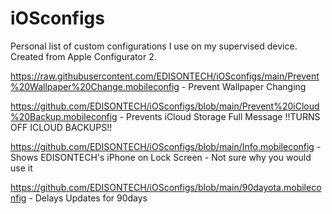 # iOSconfigs
Personal list of custom configurations I use on my supervised device. Created from Apple Configurator 2.

https://raw.githubusercontent.com/EDISONTECH/iOSconfigs/main/Prevent%20Wallpaper%20Change.mobileconfig - Prevent Wallpaper Changing

https://github.com/EDISONTECH/iOSconfigs/blob/main/Prevent%20iCloud%20Backup.mobileconfig - Prevents iCloud Storage Full Message !!TURNS OFF ICLOUD BACKUPS!!

https://github.com/EDISONTECH/iOSconfigs/blob/main/Info.mobileconfig - Shows EDISONTECH's iPhone on Lock Screen - Not sure why you would use it

https://github.com/EDISONTECH/iOSconfigs/blob/main/90dayota.mobileconfig - Delays Updates for 90days
